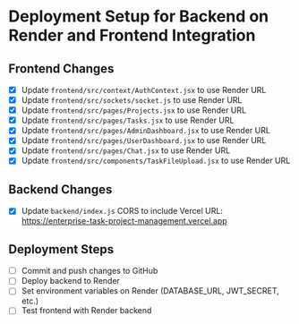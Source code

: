 # Deployment Setup for Backend on Render and Frontend Integration

## Frontend Changes
- [x] Update `frontend/src/context/AuthContext.jsx` to use Render URL
- [x] Update `frontend/src/sockets/socket.js` to use Render URL
- [x] Update `frontend/src/pages/Projects.jsx` to use Render URL
- [x] Update `frontend/src/pages/Tasks.jsx` to use Render URL
- [x] Update `frontend/src/pages/AdminDashboard.jsx` to use Render URL
- [x] Update `frontend/src/pages/UserDashboard.jsx` to use Render URL
- [x] Update `frontend/src/pages/Chat.jsx` to use Render URL
- [x] Update `frontend/src/components/TaskFileUpload.jsx` to use Render URL

## Backend Changes
- [x] Update `backend/index.js` CORS to include Vercel URL: https://enterprise-task-project-management.vercel.app

## Deployment Steps
- [ ] Commit and push changes to GitHub
- [ ] Deploy backend to Render
- [ ] Set environment variables on Render (DATABASE_URL, JWT_SECRET, etc.)
- [ ] Test frontend with Render backend
